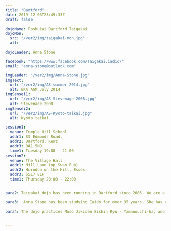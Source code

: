 ```yaml
---
title: "Dartford"
date: 2019-12-03T23:49:33Z
draft: false

dojoName: Roshukai Dartford Taigakai
dojoMon:
  src: "/ver2/img/taigakai-mon.jpg"
  alt:

dojoLeader: Anna Stone

facebook: "https://www.facebook.com/Taigakai.iadio/"
email: "anna-stone@outlook.com"

imgLeader: "/ver2/img/Anna-Stone.jpg"
imgText:
  url: "/ver2/img/AS-summer-2014.jpg"
  alt: BKA AGM July 2014
imgSensei1:
  url: "/ver2/img/AS-Stevenage-2008.jpg"
  alt: Stevenage 2008
imgSensei2:
  url: "/ver2/img/AS-Kyoto-taikai.jpg"
  alt: Kyoto taikai

session1:
  venue: Temple Hill School
  addr1: St Edmunds Road,
  addr2: Dartford, Kent
  addr3: DA1 5ND
  time1: Tuesday 19:00 - 21:00
session2:
  venue: The Village Hall
  addr1: Mill Lane (op Swan Pub)
  addr2: Horndon on the Hill, Essex
  addr3: SS17 8LF
  time1: Thursday 20:00 - 22:00


para2: Taigakai dojo has been running in Dartford since 2005. We are a small and friendly dojo and we welcome beginners at any time. Our members regularly attend local, regional, and national seminars and some members have won medals in National and European competitions.

para3:  Anna Stone has been studying Iaido for over 35 years. She has represented the UK in the European Iaido competition both as a competitor and as a referee. Anna is a National Coach for the British Kendo Association and has also helped to teach the BKA coaching awards for Level 1 and Level 2.

para4: The dojo practices Muso Jikiden Eishin Ryu - Yamanouchi-ha, and is also a member of the British Kendo Association and practices All Japan Kendo Federation (ZNKR) Iaido.


---
```

